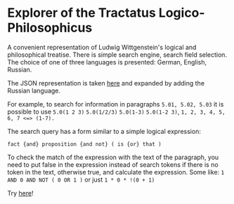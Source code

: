 # Explorer of the Tractatus Logico-Philosophicus 

A convenient representation of Ludwig Wittgenstein's logical and philosophical treatise. There is simple search engine, search field selection. The choice of one of three languages is presented: German, English, Russian.

The JSON representation is taken [here](https://github.com/Geurt/tractatus/blob/master/data/TLP.json) and expanded by adding the Russian language.

For example, to search for information in paragraphs `5.01, 5.02, 5.03` it is possible to use `5.0(1 2 3)` `5.0(1/2/3)` `5.0(1-3)` `5.0(1-2 3)`, `1, 2, 3, 4, 5, 6, 7 <=> (1-7).`

The search query has a form similar to a simple logical expression:
```
fact {and} proposition {and not} ( is {or} that )
```
To check the match of the expression with the text of the paragraph, you need to put false in the expression instead of search tokens if there is no token in the text, otherwise true, and calculate the expression.
Some like: `1 AND 0 AND NOT ( 0 OR 1 )` or just `1 * 0 * !(0 + 1)`

Try [here](https://mihahanya.github.io/TLP-explorer/)!
